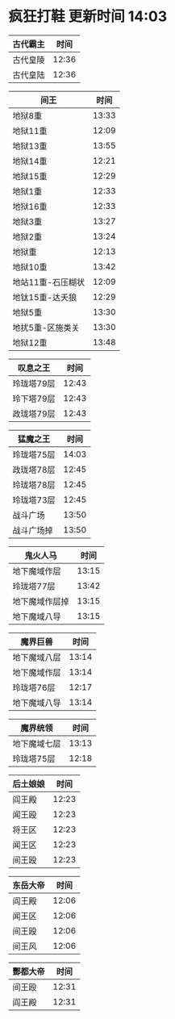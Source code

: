 # 疯狂打鞋 更新时间 14:03

| 古代霸主   | 时间    |
|--------|-------|
| 古代皇陵 | 12:36 |
| 古代皇陆 | 12:36 |

| 间王   | 时间    |
|--------|-------|
| 地狱8重 | 13:33 |
| 地狱11重 | 12:09 |
| 地狱13重 | 13:55 |
| 地狱14重 | 12:21 |
| 地狱15重 | 12:29 |
| 地狱1重 | 12:33 |
| 地狱16重 | 12:33 |
| 地狱3重 | 13:27 |
| 地狱2重 | 13:24 |
| 地狱重 | 12:13 |
| 地狱10重 | 13:42 |
| 地站11重-石压糊状 | 12:09 |
| 地钛15重-达夭狼 | 12:29 |
| 地狱5重 | 13:30 |
| 地扰5重-区施类关 | 13:30 |
| 地狱12重 | 13:48 |

| 叹息之王   | 时间    |
|--------|-------|
| 玲珑塔79层 | 12:43 |
| 玲下塔79层 | 12:43 |
| 政珑塔79层 | 12:43 |

| 猛魔之王   | 时间    |
|--------|-------|
| 玲珑塔75层 | 14:03 |
| 政珑塔78层 | 12:45 |
| 玲珑塔78层 | 12:45 |
| 玲珑塔73层 | 12:45 |
| 战斗广场 | 13:50 |
| 战斗广场掉 | 13:50 |

| 鬼火人马   | 时间    |
|--------|-------|
| 地下魔域作层 | 13:15 |
| 玲珑塔77层 | 13:42 |
| 地下魔域作层掉 | 13:15 |
| 地下魔域八导 | 13:15 |

| 魔界巨兽   | 时间    |
|--------|-------|
| 地下魔域八层 | 13:14 |
| 地下魔域作层 | 13:14 |
| 玲珑塔76层 | 12:17 |
| 地下魔域八导 | 13:14 |

| 魔界统领   | 时间    |
|--------|-------|
| 地下魔域七层 | 13:13 |
| 玲珑塔75层 | 12:18 |

| 后土娘娘   | 时间    |
|--------|-------|
| 阎王殿 | 12:23 |
| 闻王殴 | 12:23 |
| 将王区 | 12:23 |
| 闻王区 | 12:23 |
| 间王殴 | 12:23 |

| 东岳大帝   | 时间    |
|--------|-------|
| 阎王殿 | 12:06 |
| 闻王区 | 12:06 |
| 间王殴 | 12:06 |
| 间王风 | 12:06 |

| 酆都大帝   | 时间    |
|--------|-------|
| 间王殴 | 12:31 |
| 阎王殿 | 12:31 |